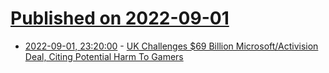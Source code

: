 # [Published on 2022-09-01](index.md)

* [2022-09-01, 23:20:00](https://news.slashdot.org/story/22/09/01/2014259/uk-challenges-69-billion-microsoftactivision-deal-citing-potential-harm-to-gamers?utm_source=rss1.0mainlinkanon&utm_medium=feed) - [UK Challenges $69 Billion Microsoft/Activision Deal, Citing Potential Harm To Gamers](https://news.slashdot.org/story/22/09/01/2014259/uk-challenges-69-billion-microsoftactivision-deal-citing-potential-harm-to-gamers?utm_source=rss1.0mainlinkanon&utm_medium=feed)
